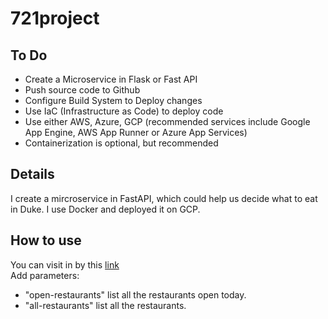 # 721project

## To Do
* Create a Microservice in Flask or Fast API
* Push source code to Github
* Configure Build System to Deploy changes
* Use IaC (Infrastructure as Code) to deploy code
* Use either AWS, Azure, GCP (recommended services include Google App Engine, AWS App Runner or Azure App Services)
* Containerization is optional, but recommended

## Details
I create a mircroservice in FastAPI, which could help us decide what to eat in Duke. I use Docker and deployed it on GCP.

## How to use
You can visit in by this [link](https://projectone-pjdq4edtiq-uc.a.run.app)  
Add parameters: 
* "open-restaurants" list all the restaurants open today.
* "all-restaurants" list all the restaurants.
  

